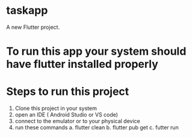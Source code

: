 # taskapp

A new Flutter project.

# To run this app your system should have flutter installed properly
# Steps to run this project
1. Clone this project in your system
2. open an IDE ( Android Studio or VS code)
3. connect to the emulator or to your physical device
4. run these commands
   a. flutter clean
   b. flutter pub get
   c. futter run
 
